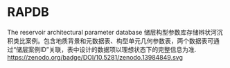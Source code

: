 # RAPDB
The reservoir architectural parameter database
储层构型参数库存储辫状河沉积类比案例。包含地质背景和元数据表、构型单元几何参数表，两个数据表可通过“储层案例ID”关联，表中设计的数据项以理想状态下的完整信息为准.
https://zenodo.org/badge/DOI/10.5281/zenodo.13984849.svg
